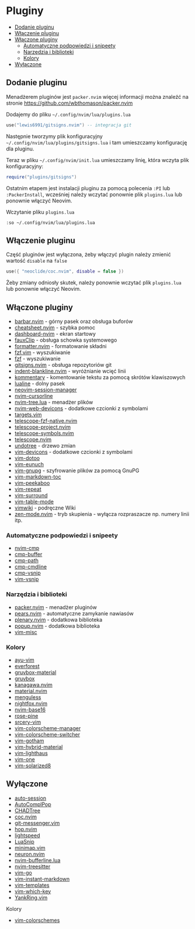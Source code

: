 # Pluginy

<!-- vim-markdown-toc Marked -->

* [Dodanie pluginu](#dodanie-pluginu)
* [Włączenie pluginu](#włączenie-pluginu)
* [Włączone pluginy](#włączone-pluginy)
	* [Automatyczne podpowiedzi i snipeety](#automatyczne-podpowiedzi-i-snipeety)
	* [Narzędzia i biblioteki](#narzędzia-i-biblioteki)
	* [Kolory](#kolory)
* [Wyłączone](#wyłączone)

<!-- vim-markdown-toc -->

## Dodanie pluginu

Menadżerem pluginów jest `packer.nvim` więcej informacji można znaleźć na stronie
https://github.com/wbthomason/packer.nvim

Dodajemy do pliku `~/.config/nvim/lua/plugins.lua`

```lua
use("lewis6991/gitsigns.nvim") -- integracja git
```

Następnie tworzymy plik konfiguracyjny `~/.config/nvim/lua/plugins/gitsigns.lua` i tam umieszczamy
konfigurację dla pluginu.

Teraz w pliku `~/.config/nvim/init.lua` umieszczamy linię, która wczyta plik konfiguracyjny:

```lua
require("plugins/gitsigns")
```

Ostatnim etapem jest instalacji pluginu za pomocą polecenia `:PI` lub `:PackerInstall`, wcześniej
należy wczytać ponownie plik `plugins.lua` lub ponownie włączyć Neovim.

Wczytanie pliku `plugins.lua`

```vim
:so ~/.config/nvim/lua/plugins.lua
```

## Włączenie pluginu

Część pluginów jest wyłączona, żeby włączyć plugin należy zmienić wartość `disable` na `false`

```lua
use({ "neoclide/coc.nvim", disable = false })
```

Żeby zmiany odniosły skutek, należy ponownie wczytać plik `plugins.lua` lub ponownie włączyć Neovim.

## Włączone pluginy

- [barbar.nvim](Pluginy/barbar-nvim.md) - górny pasek oraz obsługa buforów
- [cheatsheet.nvim](Pluginy/cheatsheet-nvim.md) - szybka pomoc
- [dashboard-nvim](Pluginy/dashboard-nvim.md) - ekran startowy
- [fauxClip](Pluginy/fauxClip.md) - obsługa schowka systemowego
- [formatter.nvim](Pluginy/formatter-nvim.md) - formatowanie składni
- [fzf.vim](Pluginy/fzf-vim.md) - wyszukiwanie
- [fzf](Pluginy/fzf.md) - wyszukiwanie
- [gitsigns.nvim](Pluginy/gitsigns-nvim.md) - obsługa repozytoriów git
- [indent-blankline.nvim](Pluginy/indent-blankline-nvim.md) - wyróżnianie wcięć linii
- [kommentary](Pluginy/kommentary.md) - komentowanie tekstu za pomocą skrótów klawiszowych
- [lualine](Pluginy/lualine.md) - dolny pasek
- [neovim-session-manager](Pluginy/neovim-session-manager.md)
- [nvim-cursorline](Pluginy/nvim-cursorline.md)
- [nvim-tree.lua](Pluginy/nvim-tree-lua.md) - menadżer plików
- [nvim-web-devicons](Pluginy/nvim-web-devicons.md) - dodatkowe czcionki z symbolami
- [targets.vim](Pluginy/targets-vim.md)
- [telescope-fzf-native.nvim](Pluginy/telescope-fzf-native-nvim.md)
- [telescope-project.nvim](Pluginy/telescope-project-nvim.md)
- [telescope-symbols.nvim](Pluginy/telescope-symbols-nvim.md)
- [telescope.nvim](Pluginy/telescope-nvim.md)
- [undotree](Pluginy/undotree.md) - drzewo zmian
- [vim-devicons](Pluginy/vim-devicons.md) - dodatkowe czcionki z symbolami
- [vim-dotoo](Pluginy/vim-dotoo.md)
- [vim-eunuch](Pluginy/vim-eunuch.md)
- [vim-gnupg](Pluginy/vim-gnupg.md) - szyfrowanie plików za pomocą GnuPG
- [vim-markdown-toc](Pluginy/vim-markdown-toc.md)
- [vim-peekaboo](Pluginy/vim-peekaboo.md)
- [vim-repeat](Pluginy/vim-repeat.md)
- [vim-surround](Pluginy/vim-surround.md)
- [vim-table-mode](Pluginy/vim-table-mode.md)
- [vimwiki](Pluginy/vimwiki.md) - podręczne Wiki
- [zen-mode.nvim](Pluginy/zen-mode-nvim.md) - tryb skupienia - wyłącza rozpraszacze np. numery linii itp.

### Automatyczne podpowiedzi i snipeety

- [nvim-cmp](Pluginy/nvim-cmp.md)
- [cmp-buffer](Pluginy/cmp-buffer.md)
- [cmp-path](Pluginy/cmp-path.md)
- [cmp-cmdline](Pluginy/cmp-cmdline.md)
- [cmp-vsnip](Pluginy/cmp-vsnip.md)
- [vim-vsnip](Pluginy/vim-vsnip.md)

### Narzędzia i biblioteki

- [packer.nvim](Pluginy/packer-nvim.md) - menadżer pluginów
- [pears.nvim](Pluginy/pears-nvim.md) - automatyczne zamykanie nawiasów
- [plenary.nvim](Pluginy/plenary-nvim.md) - dodatkowa biblioteka
- [popup.nvim](Pluginy/popup-nvim.md) - dodatkowa biblioteka
- [vim-misc](Pluginy/vim-misc.md)

### Kolory

- [ayu-vim](Kolory/ayu-vim.md)
- [everforest](Kolory/everforest.md)
- [gruvbox-material](Kolory/gruvbox-material.md)
- [gruvbox](Kolory/gruvbox.md)
- [kanagawa.nvim](Kolory/kanagawa-nvim.md)
- [material.nvim](Kolory/material-nvim.md)
- [menguless](Kolory/menguless.md)
- [nightfox.nvim](Kolory/nightfox-nvim.md)
- [nvim-base16](Kolory/nvim-base16.md)
- [rose-pine](Kolory/rose-pine.md)
- [srcery-vim](Kolory/srcery-vim.md)
- [vim-colorscheme-manager](Kolory/vim-colorscheme-manager.md)
- [vim-colorscheme-switcher](Kolory/vim-colorscheme-switcher.md)
- [vim-gotham](Kolory/vim-gotham.md)
- [vim-hybrid-material](Kolory/vim-hybrid-material.md)
- [vim-lighthaus](Kolory/vim-lighthaus.md)
- [vim-one](Kolory/vim-one.md)
- [vim-solarized8](Kolory/vim-solarized8.md)

## Wyłączone

- [auto-session](Pluginy/auto-session.md)
- [AutoComplPop](Pluginy/autocomplpop.md)
- [CHADTree](Pluginy/chadtree.md)
- [coc.nvim](Pluginy/coc-nvim.md)
- [git-messenger.vim](Pluginy/git-messenger-vim.md)
- [hop.nvim](Pluginy/hop-nvim.md)
- [lightspeed](Pluginy/lightspeed.md)
- [LuaSnip](Pluginy/luasnip.md)
- [minimap.vim](Pluginy/minimap-vim.md)
- [neuron.nvim](Pluginy/neuron-nvim.md)
- [nvim-bufferline.lua](Pluginy/nvim-bufferline-lua.md)
- [nvim-treesitter](Pluginy/nvim-treesitter.md)
- [vim-go](Pluginy/vim-go.md)
- [vim-instant-markdown](Pluginy/vim-instant-markdown.md)
- [vim-templates](Pluginy/vim-templates.md)
- [vim-which-key](Pluginy/vim-which-key.md)
- [YankRing.vim](Pluginy/yankring-vim.md)

Kolory

- [vim-colorschemes](Kolory/vim-colorschemes.md)
